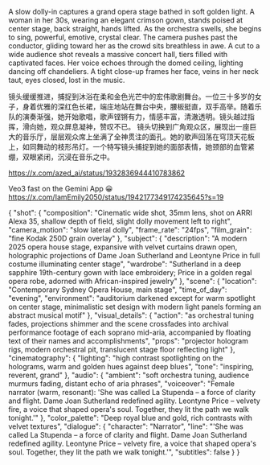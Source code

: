 A slow dolly-in captures a grand opera stage bathed in soft golden light. A woman in her 30s, wearing an elegant crimson gown, stands poised at center stage, back straight, hands lifted. As the orchestra swells, she begins to sing, powerful, emotive, crystal clear. The camera pushes past the conductor, gliding toward her as the crowd sits breathless in awe.
A cut to a wide audience shot reveals a massive concert hall, tiers filled with captivated faces. Her voice echoes through the domed ceiling, lighting dancing off chandeliers. A tight close-up frames her face, veins in her neck taut, eyes closed, lost in the music.


镜头缓缓推进，捕捉到沐浴在柔和金色光芒中的宏伟歌剧舞台。一位三十多岁的女子，身着优雅的深红色长裙，端庄地站在舞台中央，腰板挺直，双手高举。随着乐队的演奏渐强，她开始歌唱，歌声铿锵有力，情感丰富，清澈透明。镜头越过指挥，滑向她，观众屏息凝神，赞叹不已。
镜头切换到广角观众区，展现出一座巨大的音乐厅，层层观众席上坐满了全神贯注的面孔。她的歌声回荡在穹顶天花板上，如同舞动的枝形吊灯。一个特写镜头捕捉到她的面部表情，她颈部的血管紧绷，双眼紧闭，沉浸在音乐之中。

https://x.com/azed_ai/status/1932836944410783862

Veo3 fast on the Gemini App 😀  https://x.com/IamEmily2050/status/1942177349174235645?s=19

{
  "shot": {
    "composition": "Cinematic wide shot, 35mm lens, shot on ARRI Alexa 35, shallow depth of field, slight dolly movement left to right",
    "camera_motion": "slow lateral dolly",
    "frame_rate": "24fps",
    "film_grain": "fine Kodak 250D grain overlay"
  },
  "subject": {
    "description": "A modern 2025 opera house stage, expansive with velvet curtains drawn open, holographic projections of Dame Joan Sutherland and Leontyne Price in full costume illuminating center stage",
    "wardrobe": "Sutherland in a deep sapphire 19th-century gown with lace embroidery; Price in a golden regal opera robe, adorned with African-inspired jewelry"
  },
  "scene": {
    "location": "Contemporary Sydney Opera House, main stage",
    "time_of_day": "evening",
    "environment": "auditorium darkened except for warm spotlight on center stage, minimalistic set design with modern light panels forming an abstract musical motif"
  },
  "visual_details": {
    "action": "as orchestral tuning fades, projections shimmer and the scene crossfades into archival performance footage of each soprano mid-aria, accompanied by floating text of their names and accomplishments",
    "props": "projector hologram rigs, modern orchestral pit, translucent stage floor reflecting light"
  },
  "cinematography": {
    "lighting": "high contrast spotlighting on the holograms, warm and golden hues against deep blues",
    "tone": "inspiring, reverent, grand"
  },
  "audio": {
    "ambient": "soft orchestra tuning, audience murmurs fading, distant echo of aria phrases",
    "voiceover": "Female narrator (warm, resonant): 'She was called La Stupenda – a force of clarity and flight. Dame Joan Sutherland redefined agility. Leontyne Price – velvety fire, a voice that shaped opera's soul. Together, they lit the path we walk tonight.'"
  },
  "color_palette": "Deep royal blue and gold, rich contrasts with velvet textures",
  "dialogue": {
    "character": "Narrator",
    "line": "'She was called La Stupenda – a force of clarity and flight. Dame Joan Sutherland redefined agility. Leontyne Price – velvety fire, a voice that shaped opera's soul. Together, they lit the path we walk tonight.'",
    "subtitles": false
  }
}
